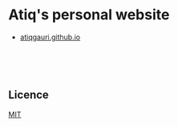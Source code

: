 # Atiq's personal website
* [atiqgauri.github.io](http://atiqgauri.github.io/)
</br>
</br>
</br>

## Licence
[MIT](https://github.com/AtiqGauri/atiqgauri.github.io/blob/master/LICENSE)
